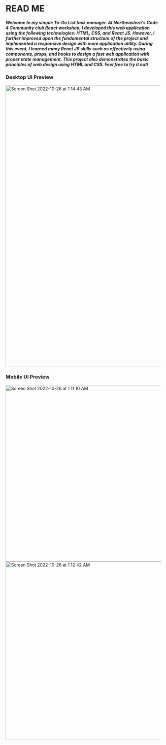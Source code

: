 # READ ME #

##### Welcome to my simple To-Do List task manager. At Northeastern's Code 4 Community club React workshop, I developed this web application using the following technologies: HTML, CSS, and React JS. However, I further improved upon the fundamental structure of the project and implemented a responsive design with more application utility. During this event, I learned many React JS skills such as effectively using components, props, and hooks to design a fast web application with proper state management. This project also demonstrates the basic principles of web design using HTML and CSS. Feel free to try it out! #####

### Desktop UI Preview ###
<img width="914" alt="Screen Shot 2022-10-26 at 1 14 43 AM" src="https://user-images.githubusercontent.com/91427887/197940953-3db7f2f6-2da2-4d9b-bc7b-190c5790c75f.png">

### Mobile UI Preview ###
<img width="573" alt="Screen Shot 2022-10-26 at 1 11 10 AM" src="https://user-images.githubusercontent.com/91427887/197940968-7043d1c6-bc70-4403-a38a-a927ae87026a.png">

<img width="579" alt="Screen Shot 2022-10-26 at 1 12 42 AM" src="https://user-images.githubusercontent.com/91427887/197940982-6b3ecdf9-1945-4cdc-927c-51b20f20115a.png">
